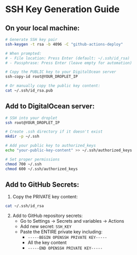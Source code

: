 # SSH Key Generation Guide

## On your local machine:

```bash
# Generate SSH key pair
ssh-keygen -t rsa -b 4096 -C "github-actions-deploy"

# When prompted:
# - File location: Press Enter (default: ~/.ssh/id_rsa)
# - Passphrase: Press Enter (leave empty for automation)

# Copy the PUBLIC key to your DigitalOcean server
ssh-copy-id root@YOUR_DROPLET_IP

# Or manually copy the public key content:
cat ~/.ssh/id_rsa.pub
```

## Add to DigitalOcean server:

```bash
# SSH into your droplet
ssh root@YOUR_DROPLET_IP

# Create .ssh directory if it doesn't exist
mkdir -p ~/.ssh

# Add your public key to authorized_keys
echo "your-public-key-content" >> ~/.ssh/authorized_keys

# Set proper permissions
chmod 700 ~/.ssh
chmod 600 ~/.ssh/authorized_keys
```

## Add to GitHub Secrets:

1. Copy the PRIVATE key content:

```bash
cat ~/.ssh/id_rsa
```

2. Add to GitHub repository secrets:
   - Go to Settings → Secrets and variables → Actions
   - Add new secret: `SSH_KEY`
   - Paste the ENTIRE private key including:
     - `-----BEGIN OPENSSH PRIVATE KEY-----`
     - All the key content
     - `-----END OPENSSH PRIVATE KEY-----`
